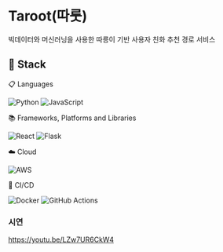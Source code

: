 # Taroot(따룻)
빅데이터와 머신러닝을 사용한 따릉이 기반 사용자 친화 추천 경로 서비스


## 🔨 Stack 

📋 Languages

![Python](https://img.shields.io/badge/python-3670A0?style=for-the-badge&logo=python&logoColor=ffdd54)
![JavaScript](https://img.shields.io/badge/javascript-%23323330.svg?style=for-the-badge&logo=javascript&logoColor=%23F7DF1E)

📚 Frameworks, Platforms and Libraries

![React](https://img.shields.io/badge/react-%2320232a.svg?style=for-the-badge&logo=react&logoColor=%2361DAFB)
![Flask](https://img.shields.io/badge/flask-000000?style=for-the-badge&logo=flask&logoColor=white)

☁️ Cloud

![AWS](https://img.shields.io/badge/AWS-%23FF9900.svg?style=for-the-badge&logo=amazon-aws&logoColor=white)


🤿 CI/CD

![Docker](https://img.shields.io/badge/docker-%230db7ed.svg?style=for-the-badge&logo=docker&logoColor=white)
![GitHub Actions](https://img.shields.io/badge/github%20actions-%232671E5.svg?style=for-the-badge&logo=githubactions&logoColor=white)


### 시연

https://youtu.be/LZw7UR6CkW4

